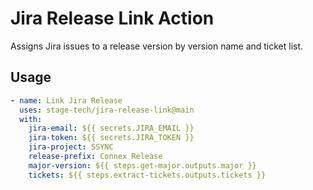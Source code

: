# Jira Release Link Action

Assigns Jira issues to a release version by version name and ticket list.

## Usage

```yaml
- name: Link Jira Release
  uses: stage-tech/jira-release-link@main
  with:
    jira-email: ${{ secrets.JIRA_EMAIL }}
    jira-token: ${{ secrets.JIRA_TOKEN }}
    jira-project: SSYNC
    release-prefix: Connex Release
    major-version: ${{ steps.get-major.outputs.major }}
    tickets: ${{ steps.extract-tickets.outputs.tickets }}
```
